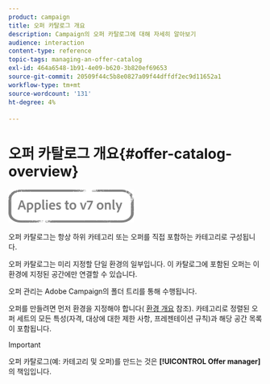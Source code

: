 ```yaml
---
product: campaign
title: 오퍼 카탈로그 개요
description: Campaign의 오퍼 카탈로그에 대해 자세히 알아보기
audience: interaction
content-type: reference
topic-tags: managing-an-offer-catalog
exl-id: 464a6548-1b91-4e09-b620-3b820ef69653
source-git-commit: 20509f44c5b8e0827a09f44dffdf2ec9d11652a1
workflow-type: tm+mt
source-wordcount: '131'
ht-degree: 4%

---
```


# 오퍼 카탈로그 개요{#offer-catalog-overview}

![](../../assets/v7-only.svg)

오퍼 카탈로그는 항상 하위 카테고리 또는 오퍼를 직접 포함하는 카테고리로 구성됩니다.

오퍼 카탈로그는 미리 지정할 단일 환경의 일부입니다. 이 카탈로그에 포함된 오퍼는 이 환경에 지정된 공간에만 연결할 수 있습니다.

오퍼 관리는 Adobe Campaign의 폴더 트리를 통해 수행됩니다.

오퍼를 만들려면 먼저 환경을 지정해야 합니다( [환경 개요](../../interaction/using/environments-overview.md) 참조). 카테고리로 정렬된 오퍼 세트의 모든 특성(자격, 대상에 대한 제한 사항, 프레젠테이션 규칙)과 해당 공간 목록이 포함됩니다.

>[!IMPORTANT]
>
>오퍼 카탈로그(예: 카테고리 및 오퍼)를 만드는 것은 **[!UICONTROL Offer manager]**&#x200B;의 책임입니다.
